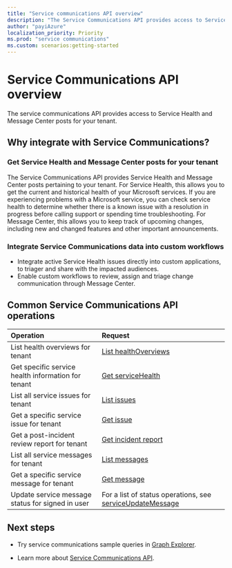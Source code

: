 ```yaml
---
title: "Service communications API overview"
description: "The Service Communications API provides access to Service Health and Message Center posts for your tenant."
author: "payiAzure"
localization_priority: Priority
ms.prod: "service communications"
ms.custom: scenarios:getting-started
---
```


# Service Communications API overview
The service communications API provides access to Service Health and Message Center posts for your tenant.

## Why integrate with Service Communications?

### Get Service Health and Message Center posts for your tenant
The Service Communications API provides Service Health and Message Center posts pertaining to your tenant. For Service Health, this allows you to get the current and historical health of your Microsoft services. If you are experiencing problems with a Microsoft service, you can check service health to determine whether there is a known issue with a resolution in progress before calling support or spending time troubleshooting. For Message Center, this allows you to keep track of upcoming changes, including new and changed features and other important announcements.

### Integrate Service Communications data into custom workflows
* Integrate active Service Health issues directly into custom applications, to triager and share with the impacted audiences.
* Enable custom workflows to review, assign and triage change communication through Message Center.

## Common Service Communications API operations

|Operation|Request|
|:--------|:--|
| List health overviews for tenant | [List healthOverviews](/graph/api/serviceannouncement-list-healthoverviews?view=graph-rest-beta&preserve-view=true) |
| Get specific service health information for tenant | [Get serviceHealth](/graph/api/servicehealth-get?view=graph-rest-beta&preserve-view=true) |
| List all service issues for tenant | [List issues](/graph/api/serviceannouncement-list-issues?view=graph-rest-beta&preserve-view=true) |
| Get a specific service issue for tenant | [Get issue](/graph/api/servicehealthissue-get?view=graph-rest-beta&preserve-view=true) |
| Get a post-incident review report for tenant | [Get incident report](/graph/api/servicehealthissue-incidentreport?view=graph-rest-beta&preserve-view=true)|
| List all service messages for tenant | [List messages](/graph/api/serviceannouncement-list-messages?view=graph-rest-beta&preserve-view=true) |
| Get a specific service message for tenant | [Get message](/graph/api/serviceupdatemessage-get?view=graph-rest-beta&preserve-view=true) |
| Update service message status for signed in user | For a list of status operations, see [serviceUpdateMessage](/graph/api/resources/serviceupdatemessage?view=graph-rest-beta&preserve-view=true)|

## Next steps

- Try service communications sample queries in [Graph Explorer](https://developer.microsoft.com/graph/graph-explorer/?request=admin%2FserviceAnnouncement%2FhealthOverviews&version=beta).

- Learn more about [Service Communications API](/graph/api/resources/serviceannouncement?view=graph-rest-beta&preserve-view=true).